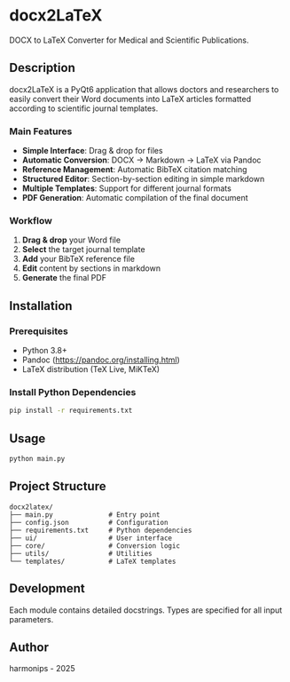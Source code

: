 # docx2LaTeX

DOCX to LaTeX Converter for Medical and Scientific Publications.

## Description

docx2LaTeX is a PyQt6 application that allows doctors and researchers to easily convert their Word documents into LaTeX articles formatted according to scientific journal templates.

### Main Features

- **Simple Interface**: Drag & drop for files
- **Automatic Conversion**: DOCX → Markdown → LaTeX via Pandoc
- **Reference Management**: Automatic BibTeX citation matching
- **Structured Editor**: Section-by-section editing in simple markdown
- **Multiple Templates**: Support for different journal formats
- **PDF Generation**: Automatic compilation of the final document

### Workflow

1. **Drag & drop** your Word file
2. **Select** the target journal template
3. **Add** your BibTeX reference file
4. **Edit** content by sections in markdown
5. **Generate** the final PDF

## Installation

### Prerequisites

- Python 3.8+
- Pandoc (https://pandoc.org/installing.html)
- LaTeX distribution (TeX Live, MiKTeX)

### Install Python Dependencies

```bash
pip install -r requirements.txt
```

## Usage

```bash
python main.py
```

## Project Structure

```
docx2latex/
├── main.py              # Entry point
├── config.json          # Configuration
├── requirements.txt     # Python dependencies
├── ui/                  # User interface
├── core/                # Conversion logic
├── utils/               # Utilities
└── templates/           # LaTeX templates
```

## Development

Each module contains detailed docstrings. Types are specified for all input parameters.

## Author

harmonips - 2025